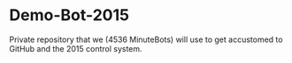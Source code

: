 # Demo-Bot-2015
Private repository that we (4536 MinuteBots) will use to get accustomed to GitHub and the 2015 control system.
